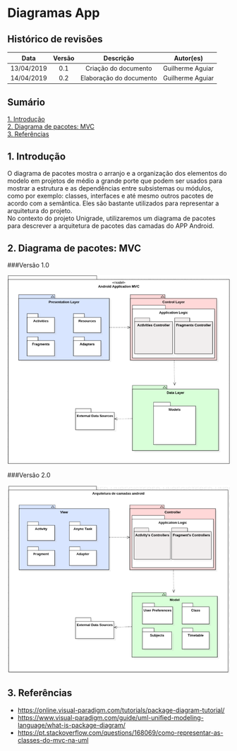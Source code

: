 # Diagramas App

## Histórico de revisões

|   Data   |  Versão  |        Descrição       |          Autor(es)          |
|:--------:|:--------:|:----------------------:|:---------------------------:|
|13/04/2019|   0.1    | Criação do documento       |   Guilherme Aguiar  |
|14/04/2019|   0.2    | Elaboração do documento       |   Guilherme Aguiar  |

## Sumário

[1. Introdução](#1-introducao) <br>
[2. Diagrama de pacotes: MVC](#2-diagrama-de-pacotes-mvc) <br>
[3. Referências](#3-referencias)

## 1. Introdução
O diagrama de pacotes mostra o arranjo e a organização dos elementos do modelo em projetos de médio a grande porte que podem ser usados para mostrar a estrutura e as dependências entre subsistemas ou módulos, como por exemplo: classes, interfaces e até mesmo outros pacotes de acordo com a semântica. Eles são bastante utilizados para representar a arquitetura do projeto.<br>
No contexto do projeto Unigrade, utilizaremos um diagrama de pacotes para descrever a arquitetura de pacotes das camadas do APP Android.

## 2. Diagrama de pacotes: MVC
###Versão 1.0

![pacotes](img/app_diagramadepacotes.png)

###Versão 2.0

![pacotes2](img/app_diagramadepacotes2.png)

## 3. Referências
* <https://online.visual-paradigm.com/tutorials/package-diagram-tutorial/> <br>
* <https://www.visual-paradigm.com/guide/uml-unified-modeling-language/what-is-package-diagram/> <br>
* <https://pt.stackoverflow.com/questions/168069/como-representar-as-classes-do-mvc-na-uml>